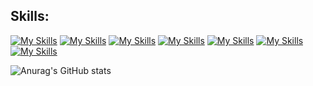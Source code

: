 ## Skills:
[![My Skills](https://skillicons.dev/icons?i=python)](https://skillicons.dev) 
[![My Skills](https://skillicons.dev/icons?i=C)](https://skillicons.dev) 
[![My Skills](https://skillicons.dev/icons?i=django)](https://skillicons.dev) 
[![My Skills](https://skillicons.dev/icons?i=git)](https://skillicons.dev)
[![My Skills](https://skillicons.dev/icons?i=html)](https://skillicons.dev)
[![My Skills](https://skillicons.dev/icons?i=css)](https://skillicons.dev)
[![My Skills](https://skillicons.dev/icons?i=bootstrap)](https://skillicons.dev)


![Anurag's GitHub stats](https://github-readme-stats.vercel.app/api?username=PsychoScripter&show_icons=true&theme=transparent)
